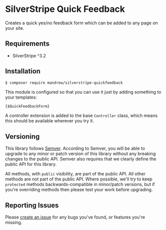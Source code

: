 # SilverStripe Quick Feedback

Creates a quick yes/no feedback form which can be added to any page on your site.

## Requirements

- SilverStripe ^3.2

## Installation

```
$ composer require mandrew/silverstripe-quickfeedback
```

This module is configured so that you can use it just by adding something to your templates:

```html
{$QuickFeedbackForm}
```

A controller extension is added to the base `Controller` class, which means this should be available wherever you try it.

## Versioning

This library follows [Semver](http://semver.org). According to Semver, you will be able to upgrade to any minor or patch version of this library without any breaking changes to the public API. Semver also requires that we clearly define the public API for this library.

All methods, with `public` visibility, are part of the public API. All other methods are not part of the public API. Where possible, we'll try to keep `protected` methods backwards-compatible in minor/patch versions, but if you're overriding methods then please test your work before upgrading.

## Reporting Issues

Please [create an issue](http://github.com/mandrew/silverstripe-quickfeedback/issues) for any bugs you've found, or features you're missing.
